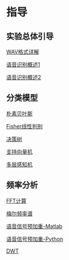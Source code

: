 # 指导
## 实验总体引导

[WAV格式详解](https://blog.csdn.net/tyustli/article/details/126240571?ops_request_misc=%257B%2522request%255Fid%2522%253A%2522170079229316800213096532%2522%252C%2522scm%2522%253A%252220140713.130102334..%2522%257D&request_id=170079229316800213096532&biz_id=0&utm_medium=distribute.pc_search_result.none-task-blog-2~all~top_click~default-2-126240571-null-null.142%5Ev96%5Epc_search_result_base8&utm_term=wav&spm=1018.2226.3001.4187)

[语音识别概述1](https://blog.csdn.net/u010207220/article/details/125542887?ops_request_misc=%25257B%252522request%25255Fid%252522%25253A%252522170079071416800227440529%252522%25252C%252522scm%252522%25253A%25252220140713.130102334..%252522%25257D&request_id=170079071416800227440529&biz_id=0&utm_medium=distribute.pc_search_result.none-task-blog-2~all~top_click~default-2-125542887-null-null.142%255Ev96%255Epc_search_result_base8&utm_term=%E8%AF%AD%E9%9F%B3%E8%AF%86%E5%88%AB&spm=1018.2226.3001.4187)

[语音识别概述2](https://blog.csdn.net/gongdiwudu/article/details/122929191?ops_request_misc=&request_id=&biz_id=102&utm_term=%E8%AF%AD%E9%9F%B3%E8%AF%86%E5%88%AB&utm_medium=distribute.pc_search_result.none-task-blog-2~all~sobaiduweb~default-1-122929191.142%255Ev96%255Epc_search_result_base8&spm=1018.2226.3001.4187)


## 分类模型

[朴素贝叶斯](https://blog.csdn.net/DreamWendy/article/details/121594897?ops_request_misc=%25257B%252522request%25255Fid%252522%25253A%252522170079268416800225588706%252522%25252C%252522scm%252522%25253A%25252220140713.130102334..%252522%25257D&request_id=170079268416800225588706&biz_id=0&utm_medium=distribute.pc_search_result.none-task-blog-2~all~top_positive~default-1-121594897-null-null.142%255Ev96%255Epc_search_result_base8&utm_term=%E6%9C%B4%E7%B4%A0%E8%B4%9D%E5%8F%B6%E6%96%AF&spm=1018.2226.3001.4187)

[Fisher线性判别](https://blog.csdn.net/qq_43601378/article/details/121067776?ops_request_misc=%257B%2522request%255Fid%2522%253A%2522170079273616800185820481%2522%252C%2522scm%2522%253A%252220140713.130102334..%2522%257D&request_id=170079273616800185820481&biz_id=0&utm_medium=distribute.pc_search_result.none-task-blog-2~all~top_positive~default-2-121067776-null-null.142%5Ev96%5Epc_search_result_base8&utm_term=fisher判别python&spm=1018.2226.3001.4187)

[决策树](https://blog.csdn.net/jiaoyangwm/article/details/79525237?ops_request_misc=%257B%2522request%255Fid%2522%253A%2522170079278416800186566433%2522%252C%2522scm%2522%253A%252220140713.130102334..%2522%257D&request_id=170079278416800186566433&biz_id=0&utm_medium=distribute.pc_search_result.none-task-blog-2~all~top_positive~default-1-79525237-null-null.142%5Ev96%5Epc_search_result_base8&utm_term=决策树&spm=1018.2226.3001.4187)

[支持向量机](https://blog.csdn.net/qq_53944577/article/details/121739933?ops_request_misc=%257B%2522request%255Fid%2522%253A%2522170079284216800186562598%2522%252C%2522scm%2522%253A%252220140713.130102334..%2522%257D&request_id=170079284216800186562598&biz_id=0&utm_medium=distribute.pc_search_result.none-task-blog-2~all~baidu_landing_v2~default-2-121739933-null-null.142%5Ev96%5Epc_search_result_base8&utm_term=支撑向量机python&spm=1018.2226.3001.4187)

[多层感知机](https://blog.csdn.net/qq_53396586/article/details/124828023?ops_request_misc=%257B%2522request%255Fid%2522%253A%2522170079287616800222854793%2522%252C%2522scm%2522%253A%252220140713.130102334..%2522%257D&request_id=170079287616800222854793&biz_id=0&utm_medium=distribute.pc_search_result.none-task-blog-2~all~top_positive~default-1-124828023-null-null.142%5Ev96%5Epc_search_result_base8&utm_term=多层感知机&spm=1018.2226.3001.4187)


## 频率分析

[FFT计算](https://blog.csdn.net/RockHill_001/article/details/127498135?ops_request_misc=&request_id=&biz_id=102&utm_term=fft%20python&utm_medium=distribute.pc_search_result.none-task-blog-2~all~sobaiduweb~default-0-127498135.nonecase&spm=1018.2226.3001.4187)

[梅尔频率谱](https://blog.csdn.net/m0_46324847/article/details/128264697?ops_request_misc=%257B%2522request%255Fid%2522%253A%2522170079366316800197037748%2522%252C%2522scm%2522%253A%252220140713.130102334..%2522%257D&request_id=170079366316800197037748&biz_id=0&utm_medium=distribute.pc_search_result.none-task-blog-2~all~sobaiduend~default-2-128264697-null-null.142%5Ev96%5Epc_search_result_base8&utm_term=梅尔频率谱&spm=1018.2226.3001.4187)

[语音信号预加重-Matlab](https://blog.csdn.net/qq_40626497/article/details/105092023?ops_request_misc=%25257B%252522request%25255Fid%252522%25253A%252522170079369616800225585249%252522%25252C%252522scm%252522%25253A%25252220140713.130102334..%252522%25257D&request_id=170079369616800225585249&biz_id=0&utm_medium=distribute.pc_search_result.none-task-blog-2~all~sobaiduend~default-2-105092023-null-null.142%255Ev96%255Epc_search_result_base8&utm_term=%E8%AF%AD%E9%9F%B3%E4%BF%A1%E5%8F%B7%E9%A2%84%E5%8A%A0%E9%87%8D&spm=1018.2226.3001.4187)

[语音信号预加重-Python](https://blog.csdn.net/weixin_42103947/article/details/122100545?ops_request_misc=%25257B%252522request%25255Fid%252522%25253A%252522170079369616800225585249%252522%25252C%252522scm%252522%25253A%25252220140713.130102334..%252522%25257D&request_id=170079369616800225585249&biz_id=0&utm_medium=distribute.pc_search_result.none-task-blog-2~all~baidu_landing_v2~default-4-122100545-null-null.142%255Ev96%255Epc_search_result_base8&utm_term=%E8%AF%AD%E9%9F%B3%E4%BF%A1%E5%8F%B7%E9%A2%84%E5%8A%A0%E9%87%8D&spm=1018.2226.3001.4187)

[DWT](https://blog.csdn.net/kakiebu/article/details/122841386?ops_request_misc=%257B%2522request%255Fid%2522%253A%2522170079377416800227487781%2522%252C%2522scm%2522%253A%252220140713.130102334..%2522%257D&request_id=170079377416800227487781&biz_id=0&utm_medium=distribute.pc_search_result.none-task-blog-2~all~top_positive~default-1-122841386-null-null.142%5Ev96%5Epc_search_result_base8&utm_term=DTW&spm=1018.2226.3001.4187)
